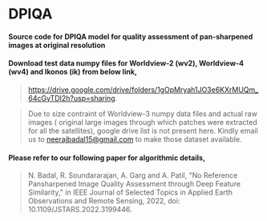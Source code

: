 # DPIQA
#### Source code for DPIQA model for quality assessment of pan-sharpened images at original resolution
#### Download test data numpy files for Worldview-2 (wv2), Worldview-4 (wv4) and Ikonos (ik) from below link,
> https://drive.google.com/drive/folders/1gOpMryah1JO3e6KXrMUQm_64cGyTDI2h?usp=sharing.

> Due to size contraint of Worldview-3 numpy data files and actual raw images ( original large images through which patches were extracted for all the satellites), google drive list is not present here. Kindly email us to neerajbadal15@gmail.com to make those dataset available. 

#### Please refer to our following paper for algorithmic details,
> N. Badal, R. Soundararajan, A. Garg and A. Patil, "No Reference Pansharpened Image Quality Assessment through Deep Feature Similarity," in IEEE Journal of Selected Topics in Applied Earth Observations and Remote Sensing, 2022, doi: 10.1109/JSTARS.2022.3199446.
